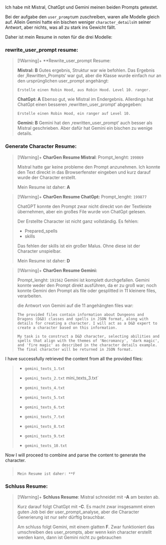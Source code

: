 
Ich habe mit Mistral, ChatGpt und Gemini meinen beiden Prompts getestet. 

Bei der aufgabe den `user_prompt`um zuschreiben, waren alle Modelle gleich auf. 
Allein Gemini hatte ein bischen weniger `character_details`in seiner Antwort, aber nichts, was all zu stark ins Gewicht fällt. 

Daher ist mein Resume in noten für die drei Modelle:


### rewrite_user_prompt resume:
>[!Warning]+ **Rewrite_user_prompt Resume:
>
>**Mistral:** **B** 
>Gutes ergebnis, Struktur war wie befohlen.
>Das Ergebnis der ‚Rewritten_Prompts‘ war gut, aber die Klasse wurde einfach nur an den ursprünglichen user_prompt angehängt: 
>```
>Erstelle einen Robin Hood, aus Robin Hood. Level 10. ranger.			
>```
>
>**ChatGpt: A**
>Ebenso gut, wie Mistral im Endergebnis. 
>Allerdings hat ChatGpt einen besseren ‚rewritten_user_prompt‘ abgegeben: 
>```
>Erstelle einen Robin Hood, ein ranger auf Level 10.
>```
>
>**Gemini: B**
>Gemini hat den ‚rewritten_user_prompt‘ auch besser als Mistral geschrieben. Aber dafür hat Gemini ein bischen zu wenige details.

### Generate Character Resume:
>[!Warning]+ **CharGen Resume Mistral**:
>Prompt_lenght: `199869`
>
>Mistral hatte gar keine probleme den Prompt anzunehmen. 
>Ich konnte den Text direckt in das Browserfenster eingeben und kurz darauf wurde der Character erstellt.
>
>Mein Resume ist daher: **A**

>[!Warning]+ **CharGen Resume ChatGpt:**
>Prompt_lenght: `199877`
>
>ChatGPT konnte den Prompt zwar nicht direckt von der Textleiste übernehmen, aber ein großes File wurde von ChatGpt gelesen.
>
>Der Erstellte Character ist nicht ganz vollständig. Es fehlen: 
>- Prepared_spells
>- skills
>  
> Das fehlen der skills ist ein großer Malus. Ohne diese ist der Character unspielbar.
> 
>Mein Resume ist daher: **D**

>[!Warning]+ **CharGen Resume Gemini:**
>
>Prompt_lenght: `191562`
>Gemini ist komplett durchgefallen. 
>Gemini konnte weder den Prompt direkt ausführen, da er zu groß war; noch konnte Gemini den Prompt als file oder gesplitted in 11 kleinere files, verarbeiten. 
>
>die Antwort von Gemini auf die 11 angehängten files war: 
>```
>The provided files contain information about Dungeons and Dragons (D&D) classes and spells in JSON format, along with details for creating a character. I will act as a D&D expert to create a character based on this information.
>
>My task is to construct a D&D character, selecting abilities and spells that align with the themes of 'Necromancy', 'dark magic', and 'fire magic' as described in the character details example. The final character will be returned in JSON format.
>
I have successfully retrieved the content from all the provided files:
>
>- `gemini_texts_1.txt`
  >  
>- `gemini_texts_2.txt`
mini_texts_3.txt`
  >  
>- `gemini_texts_4.txt`
  >  
>- `gemini_texts_5.txt`
  >  
>- `gemini_texts_6.txt`
  >  
>- `gemini_texts_7.txt`
  >  
>- `gemini_texts_8.txt`
  >  
>- `gemini_texts_9.txt`
  >  
>- `gemini_texts_10.txt`
  >  
>
Now I will proceed to combine and parse the content to generate the character.
>```
>
>Mein Resume ist daher: **F


### Schluss Resume:

>[!Warning]+ **Schluss Resume**:
>Mistral schneidet mit **-A** am besten ab. 
>
>Kurz darauf folgt ChatGpt mit **-C**. Es macht zwar insgesammt einen guten Job bei der user_prompt_analyse, aber die Character Generierung ist nur sehr dürftig brauchbar. 
>
>Am schluss folgt Gemini, mit einem glatten **F**. Zwar funktioniert das umschreiben des user_prompts, aber wenn kein character erstellt werden kann, dann ist Gemini nicht zu gebrauchen

